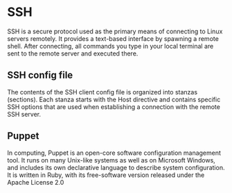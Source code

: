 # SSH

SSH is a secure protocol used as the primary means of connecting to Linux servers remotely. It provides a text-based interface by spawning a remote shell. After connecting, all commands you type in your local terminal are sent to the remote server and executed there.
## SSH config file
The contents of the SSH client config file is organized into stanzas (sections). Each stanza starts with the Host directive and contains specific SSH options that are used when establishing a connection with the remote SSH server.

## Puppet
In computing, Puppet is an open-core software configuration management tool. It runs on many Unix-like systems as well as on Microsoft Windows, and includes its own declarative language to describe system configuration. It is written in Ruby, with its free-software version released under the Apache License 2.0 

